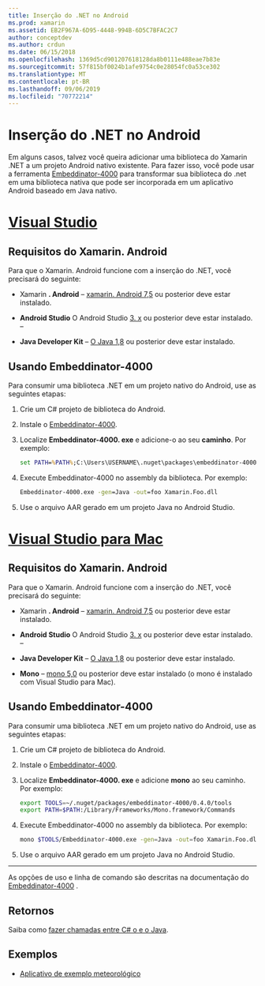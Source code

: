 ```yaml
---
title: Inserção do .NET no Android
ms.prod: xamarin
ms.assetid: EB2F967A-6D95-4448-994B-6D5C7BFAC2C7
author: conceptdev
ms.author: crdun
ms.date: 06/15/2018
ms.openlocfilehash: 1369d5cd901207618128da8b0111e488eae7b83e
ms.sourcegitcommit: 57f815bf0024b1afe9754c0e28054fc0a53ce302
ms.translationtype: MT
ms.contentlocale: pt-BR
ms.lasthandoff: 09/06/2019
ms.locfileid: "70772214"
---
```

# <a name="net-embedding-on-android"></a>Inserção do .NET no Android

Em alguns casos, talvez você queira adicionar uma biblioteca do Xamarin .NET a um projeto Android nativo existente. Para fazer isso, você pode usar a ferramenta [Embeddinator-4000](https://www.nuget.org/packages/Embeddinator-4000/) para transformar sua biblioteca do .net em uma biblioteca nativa que pode ser incorporada em um aplicativo Android baseado em Java nativo.

# <a name="visual-studiotabwindows"></a>[Visual Studio](#tab/windows)

## <a name="xamarinandroid-requirements"></a>Requisitos do Xamarin. Android

Para que o Xamarin. Android funcione com a inserção do .NET, você precisará do seguinte:

- Xamarin **. Android** &ndash; [xamarin. Android 7,5](https://visualstudio.microsoft.com/xamarin/) ou posterior deve estar instalado.

- **Android Studio** O Android Studio [3. x](https://developer.android.com/studio/) ou posterior deve estar instalado. &ndash;

- **Java Developer Kit** &ndash;  [O Java 1,8](https://www.oracle.com/technetwork/java/javase/downloads/jdk8-downloads-2133151.html) ou posterior deve estar instalado.

## <a name="using-embeddinator-4000"></a>Usando Embeddinator-4000

Para consumir uma biblioteca .NET em um projeto nativo do Android, use as seguintes etapas:

1. Crie um C# projeto de biblioteca do Android.

2. Instale o [Embeddinator-4000](https://www.nuget.org/packages/Embeddinator-4000/).

3. Localize **Embeddinator-4000. exe** e adicione-o ao seu **caminho**. Por exemplo:

    ```cmd
    set PATH=%PATH%;C:\Users\USERNAME\.nuget\packages\embeddinator-4000\0.4.0\tools
    ```

4. Execute Embeddinator-4000 no assembly da biblioteca. Por exemplo:

    ```cmd
    Embeddinator-4000.exe -gen=Java -out=foo Xamarin.Foo.dll
    ```

5. Use o arquivo AAR gerado em um projeto Java no Android Studio.

# <a name="visual-studio-for-mactabmacos"></a>[Visual Studio para Mac](#tab/macos)

## <a name="xamarinandroid-requirements"></a>Requisitos do Xamarin. Android

Para que o Xamarin. Android funcione com a inserção do .NET, você precisará do seguinte:

- Xamarin **. Android** &ndash; [xamarin. Android 7,5](https://visualstudio.microsoft.com/xamarin/) ou posterior deve estar instalado.

- **Android Studio** O Android Studio [3. x](https://developer.android.com/studio/) ou posterior deve estar instalado. &ndash;

- **Java Developer Kit** &ndash;  [O Java 1,8](https://www.oracle.com/technetwork/java/javase/downloads/jdk8-downloads-2133151.html) ou posterior deve estar instalado.

- **Mono** &ndash;  [mono 5,0](https://www.mono-project.com/download/) ou posterior deve estar instalado (o mono é instalado com Visual Studio para Mac).

## <a name="using-embeddinator-4000"></a>Usando Embeddinator-4000

Para consumir uma biblioteca .NET em um projeto nativo do Android, use as seguintes etapas:

1. Crie um C# projeto de biblioteca do Android.

2. Instale o [Embeddinator-4000](https://www.nuget.org/packages/Embeddinator-4000/).

3. Localize **Embeddinator-4000. exe** e adicione **mono** ao seu caminho. Por exemplo:

    ```bash
    export TOOLS=~/.nuget/packages/embeddinator-4000/0.4.0/tools
    export PATH=$PATH:/Library/Frameworks/Mono.framework/Commands
    ```

4. Execute Embeddinator-4000 no assembly da biblioteca. Por exemplo:

    ```bash
    mono $TOOLS/Embeddinator-4000.exe -gen=Java -out=foo Xamarin.Foo.dll
    ```

5. Use o arquivo AAR gerado em um projeto Java no Android Studio.

-----

As opções de uso e linha de comando são descritas na documentação do [Embeddinator-4000](https://github.com/mono/Embeddinator-4000/blob/master/Usage.md#java--c) .

## <a name="callbacks"></a>Retornos

Saiba como [fazer chamadas entre C# o e o Java](callbacks.md).

## <a name="samples"></a>Exemplos

- [Aplicativo de exemplo meteorológico](https://github.com/jamesmontemagno/embeddinator-weather)
